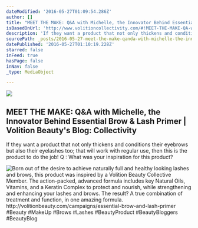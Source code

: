 ```yaml
---
dateModified: '2016-05-27T01:09:54.286Z'
author: []
title: "MEET THE MAKE: Q&A with Michelle, the Innovator Behind Essential Brow & Lash Primer | Volition Beauty's Blog: Collectivity"
isBasedOnUrl: 'http://www.volitioncollectivity.com/#!MEET-THE-MAKE-QA-with-Michelle-the-Innovator-Behind-Essential-Brow-Lash-Primer/c1kw6/56b3c8eb0cf26832893a17f3'
description: 'If they want a product that not only thickens and conditions their eyebrows but also their eyelashes too; that will work with regular use, then this is the product to do the job! Q : What was your inspiration for this product?'
sourcePath: _posts/2016-05-27-meet-the-make-qanda-with-michelle-the-innovator-behind-essen.md
datePublished: '2016-05-27T01:10:19.228Z'
starred: false
inFeed: true
hasPage: false
inNav: false
_type: MediaObject

---
```

<article style=""><img src="https://s3-us-west-2.amazonaws.com/the-grid-img/p/19825b4c1d80f777ed728f06f5759ab15a78117c.jpg" /><h1>MEET THE MAKE: Q&amp;A with Michelle, the Innovator Behind Essential Brow &amp; Lash Primer | Volition Beauty's Blog: Collectivity</h1><p>If they want a product that not only thickens and conditions their eyebrows but also their eyelashes too; that will work with regular use, then this is the product to do the job! Q : What was your inspiration for this product?</p></article>

![ Born out of the desire to achieve naturally full and healthy looking lashes and brows, this product was inspired by a Volition Beauty Collective Member. The action-packed, advanced formula includes key Natural Oils, Vitamins, and a Keratin Complex to protect and nourish, while strengthening and enhancing your lashes and brows. The result? A true combination of treatment and function, in one amazing formula.  http://volitionbeauty.com/campaigns/essential-brow-and-lash-primer   #Beauty #MakeUp #Brows #Lashes #BeautyProduct #BeautyBloggers #BeautyBlog](https://s3-us-west-2.amazonaws.com/the-grid-img/p/af01cd82a1cf8b54796356f7329f852373c4eac7.jpg)